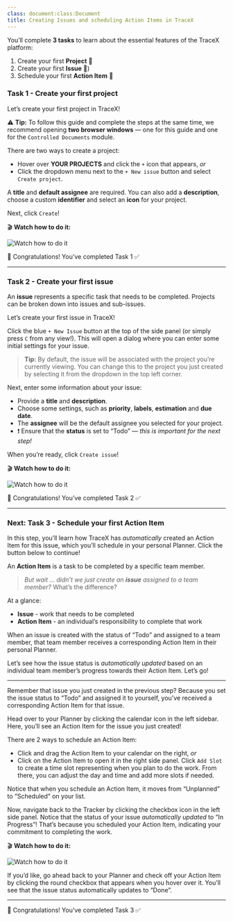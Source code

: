 ```yaml
---
class: document:class:Document
title: Creating Issues and scheduling Action Items in TraceX
---
```


You’ll complete **3 tasks** to learn about the essential features of the TraceX platform:

1. Create your first **Project** 📌
2. Create your first **Issue** 📝)
3. Schedule your first **Action Item** 📆

### Task 1 - Create your first project

Let’s create your first project in TraceX!

⚠️ **Tip:** To follow this guide and complete the steps at the same time, we recommend opening **two browser windows** — one for this guide and one for the `Controlled Documents` module.

There are two ways to create a project:

* Hover over **YOUR PROJECTS** and click the `+` icon that appears, *or*
* Click the dropdown menu next to the `+ New issue` button and select `Create project`. 

A **title** and **default assignee** are required. You can also add a **description**, choose a custom **identifier** and select an **icon** for your project. 

Next, click `Create`!


🎬 **Watch how to do it:**

![Watch how to do it](https://raw.githubusercontent.com/charles-rollet/controlled-docs-test/main/assets/images/onboarding-create-project.gif)

🎉 Congratulations! You’ve completed Task 1 ✅ 

---

### Task 2 - Create your first issue

An **issue** represents a specific task that needs to be completed. Projects can be broken down into issues and sub-issues.

Let’s create your first issue in TraceX!

Click the blue `+ New Issue` button at the top of the side panel (or simply press `C` from any view!). This will open a dialog where you can enter some initial settings for your issue. 

> **Tip:** By default, the issue will be associated with the project you’re currently viewing. You can change this to the project you just created by selecting it from the dropdown in the top left corner.

Next, enter some information about your issue: 

* Provide a **title** and **description**. 
* Choose some settings, such as **priority**, **labels**, **estimation** and **due date**. 
* The **assignee** will be the default assignee you selected for your project.
* ❗ Ensure that the **status** is set to “Todo” — *this is important for the next step!*

When you’re ready, click `Create issue`!

🎬 **Watch how to do it:**

![Watch how to do it](https://raw.githubusercontent.com/charles-rollet/controlled-docs-test/main/assets/images/onboarding-create-issue.gif)

🎉 Congratulations! You’ve completed Task 2 ✅  

---

### Next: Task 3 - Schedule your first Action Item

In this step, you’ll learn how TraceX has *automatically* created an Action Item for this issue, which you’ll schedule in your personal Planner. Click the button below to continue!

An **Action Item** is a task to be completed by a specific team member. 

> *But wait … didn’t we just create an **issue** assigned to a team member?* What’s the difference? 

At a glance:

* **Issue** - work that needs to be completed 
* **Action Item** - an individual’s responsibility to complete that work

When an issue is created with the status of “Todo” and assigned to a team member, that team member receives a corresponding Action Item in their personal Planner.

Let’s see how the issue status is *automatically updated* based on an individual team member’s progress towards their Action Item. Let’s go!

---

Remember that issue you just created in the previous step? Because you set the issue status to “Todo” and assigned it to yourself, you’ve received a corresponding Action Item for that issue.

Head over to your Planner by clicking the calendar icon in the left sidebar. Here, you’ll see an Action Item for the issue you just created!

There are 2 ways to schedule an Action Item:

* Click and drag the Action Item to your calendar on the right, *or*
* Click on the Action Item to open it in the right side panel. Click `Add Slot` to create a time slot representing when you plan to do the work. From there, you can adjust the day and time and add more slots if needed.

Notice that when you schedule an Action Item, it moves from “Unplanned” to “Scheduled” on your list.

Now, navigate back to the Tracker by clicking the checkbox icon in the left side panel. Notice that the status of your issue *automatically updated* to “In Progress”! That’s because you scheduled your Action Item, indicating your commitment to completing the work.

🎬 **Watch how to do it:**

![Watch how to do it](https://raw.githubusercontent.com/charles-rollet/controlled-docs-test/main/assets/images/onboarding-create-todo.gif)

If you’d like, go ahead back to your Planner and check off your Action Item by clicking the round checkbox that appears when you hover over it. You’ll see that the issue status automatically updates to “Done”.

---

🎉 Congratulations! You’ve completed Task 3 ✅  

